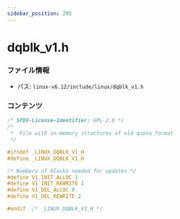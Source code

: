 ```yaml
---
sidebar_position: 295
---
```

# dqblk_v1.h

### ファイル情報

- パス: `linux-v6.12/include/linux/dqblk_v1.h`

### コンテンツ

```h
/* SPDX-License-Identifier: GPL-2.0 */
/*
 *	File with in-memory structures of old quota format
 */

#ifndef _LINUX_DQBLK_V1_H
#define _LINUX_DQBLK_V1_H

/* Numbers of blocks needed for updates */
#define V1_INIT_ALLOC 1
#define V1_INIT_REWRITE 1
#define V1_DEL_ALLOC 0
#define V1_DEL_REWRITE 2

#endif	/* _LINUX_DQBLK_V1_H */

```
